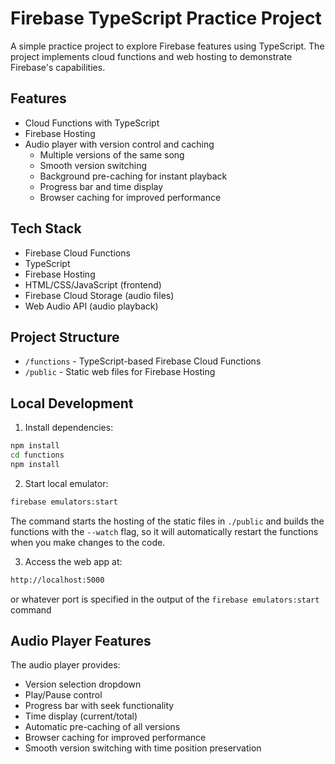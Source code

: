# Firebase TypeScript Practice Project

A simple practice project to explore Firebase features using TypeScript. The project implements cloud functions and web hosting to demonstrate Firebase's capabilities.

## Features

- Cloud Functions with TypeScript
- Firebase Hosting
- Audio player with version control and caching
  - Multiple versions of the same song
  - Smooth version switching
  - Background pre-caching for instant playback
  - Progress bar and time display
  - Browser caching for improved performance

## Tech Stack

- Firebase Cloud Functions
- TypeScript
- Firebase Hosting
- HTML/CSS/JavaScript (frontend)
- Firebase Cloud Storage (audio files)
- Web Audio API (audio playback)

## Project Structure

- `/functions` - TypeScript-based Firebase Cloud Functions
- `/public` - Static web files for Firebase Hosting

## Local Development

1. Install dependencies:

```bash
npm install
cd functions
npm install
```

2. Start local emulator:

```bash
firebase emulators:start
```

The command starts the hosting of the static files in `./public` and builds the functions with the `--watch` flag, so it will automatically restart the functions when you make changes to the code.

3. Access the web app at:

```bash
http://localhost:5000
```
or whatever port is specified in the output of the `firebase emulators:start` command

## Audio Player Features

The audio player provides:
- Version selection dropdown
- Play/Pause control
- Progress bar with seek functionality
- Time display (current/total)
- Automatic pre-caching of all versions
- Browser caching for improved performance
- Smooth version switching with time position preservation
